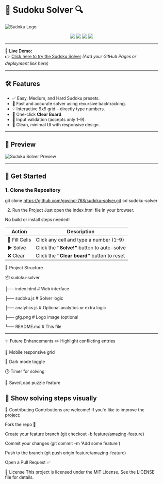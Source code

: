 # 🧩 Sudoku Solver 🔍

![Sudoku Logo](https://upload.wikimedia.org/wikipedia/commons/thumb/e/e0/Sudoku-by-L2G-20050714.svg/2560px-Sudoku-by-L2G-20050714.svg.png)

<p align="center">
  <img src="https://img.shields.io/badge/JavaScript-ES6%2B-blue?style=flat-square" />
  <img src="https://img.shields.io/badge/HTML5-%3C%2F%3E-orange?style=flat-square" />
  <img src="https://img.shields.io/badge/License-MIT-brightgreen?style=flat-square" />
  <img src="https://img.shields.io/badge/Status-Completed-success?style=flat-square" />
</p>

---

🎯 **Live Demo:**  
👉 [Click here to try the Sudoku Solver](#) *(Add your GitHub Pages or deployment link here)*

---

## 🛠️ Features

- ✅ Easy, Medium, and Hard Sudoku presets.
- 🎯 Fast and accurate solver using recursive backtracking.
- 💡 Interactive 9x9 grid – directly type numbers.
- 🧼 One-click **Clear Board**.
- 🚨 Input validation (accepts only 1–9).
- 🎨 Clean, minimal UI with responsive design.

---

## 📸 Preview

![Sudoku Solver Preview](https://i.imgur.com/F6YxLHH.png) <!-- Replace this with your own screenshot -->

---

## 🚀 Get Started

### 1. Clone the Repository

git clone https://github.com/govind-768/sudoku-solver.git
cd sudoku-solver



2. Run the Project
Just open the index.html file in your browser.


No build or install steps needed!



| Action        | Description                                 |
| ------------- | ------------------------------------------- |
| 🧩 Fill Cells | Click any cell and type a number (1–9)      |
| ▶️ Solve      | Click the **"Solve!"** button to auto-solve |
| ❌ Clear       | Click the **"Clear board"** button to reset |




📁 Project Structure

📦 sudoku-solver

├── index.html         # Web interface

├── sudoku.js          # Solver logic

├── analytics.js       # Optional analytics or extra logic

├── gfg.png            # Logo image (optional

└── README.md          # This file



---------------------------------------------------------------------------------------------------------------------------------------------------------------------------------------------------------------------------------------------
✨ Future Enhancements
 ✏️ Highlight conflicting entries

 📱 Mobile responsive grid

 🌙 Dark mode toggle

 ⏱️ Timer for solving

 💾 Save/Load puzzle feature

 🧠 Show solving steps visually
---------------------------------------------------------------------------------------------------------------------------------------------------------------------------------------------------------------------------------------------


 🤝 Contributing
Contributions are welcome!
If you'd like to improve the project:

Fork the repo 🍴

Create your feature branch (git checkout -b feature/amazing-feature)

Commit your changes (git commit -m 'Add some feature')

Push to the branch (git push origin feature/amazing-feature)

Open a Pull Request ✅



📜 License
This project is licensed under the MIT License.
See the LICENSE file for details.
